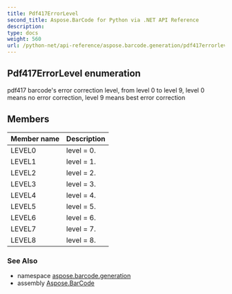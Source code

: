 ```yaml
---
title: Pdf417ErrorLevel
second_title: Aspose.BarCode for Python via .NET API Reference
description: 
type: docs
weight: 560
url: /python-net/api-reference/aspose.barcode.generation/pdf417errorlevel/
---
```


## Pdf417ErrorLevel enumeration

pdf417 barcode's error correction level, from level 0 to level 9, level 0 means no error correction, level 9 means best error correction

## Members
| Member name | Description |
| :- | :- |
|LEVEL0|level = 0.|
|LEVEL1|level = 1.|
|LEVEL2|level = 2.|
|LEVEL3|level = 3.|
|LEVEL4|level = 4.|
|LEVEL5|level = 5.|
|LEVEL6|level = 6.|
|LEVEL7|level = 7.|
|LEVEL8|level = 8.|

### See Also

* namespace [aspose.barcode.generation](/barcode/python-net/api-reference/aspose.barcode.generation/)
* assembly [Aspose.BarCode](/barcode/python-net/api-reference/)

